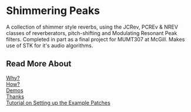 <!---layout: page
title: "About"
permalink: /about/--->

<h1> Shimmering Peaks </h1>
A collection of shimmer style reverbs, using the JCRev, PCREv & NREV classes of reverberators, pitch-shifting and Modulating Resonant Peak filters. Completed in part as a final project for MUMT307 at McGill. Makes use of STK for it's audio algorithms.

<h2> Read More About </h2>
<a href="https://kaseypocius.github.io/MUMT-307-ShimmeringPeaks/why"> Why?</a><br>
<a href="https://kaseypocius.github.io/MUMT-307-ShimmeringPeaks/how"> How?</a><br>
<a href="https://kaseypocius.github.io/MUMT-307-ShimmeringPeaks/demos"> Demos</a><br>
<a href="https://kaseypocius.github.io/MUMT-307-ShimmeringPeaks/thanks"> Thanks</a><br>
<a href="https://kaseypocius.github.io/MUMT-307-ShimmeringPeaks/tutorial"> Tutorial on Setting up the Example Patches</a>
